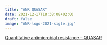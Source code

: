 ```yaml
---
title: "ANR QUASAR"
date: 2021-12-17T18:38:08+02:00 
draft: false
image: "ANR-logo-2021-sigle.jpg"
---
```


[Quantitative antimicrobial resistance – QUASAR](https://anr.en/Projet-ANR-21-CE45-0004) 

